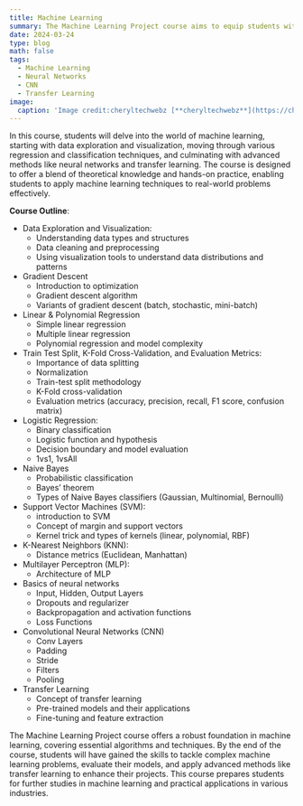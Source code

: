 ```yaml
---
title: Machine Learning
summary: The Machine Learning Project course aims to equip students with the fundamental concepts and practical skills required to develop, evaluate, and deploy machine learning models. This course covers essential topics, from data exploration to advanced techniques like transfer learning, providing a comprehensive understanding of machine learning.
date: 2024-03-24
type: blog
math: false
tags:
  - Machine Learning
  - Neural Networks
  - CNN
  - Transfer Learning
image:
  caption: 'Image credit:cheryltechwebz [**cheryltechwebz**](https://cheryltechwebz.business.blog/2024/04/18/unveiling-the-titans-exploring-the-top-machine-learning-companies/)'
---
```


In this course, students will delve into the world of machine learning, starting with data exploration and visualization, moving through various regression and classification techniques, and culminating with advanced methods like neural networks and transfer learning. The course is designed to offer a blend of theoretical knowledge and hands-on practice, enabling students to apply machine learning techniques to real-world problems effectively.


**Course Outline**:
- Data Exploration and Visualization:
    - Understanding data types and structures
    - Data cleaning and preprocessing
    - Using visualization tools to understand data distributions and patterns
- Gradient Descent
    - Introduction to optimization
    - Gradient descent algorithm
    - Variants of gradient descent (batch, stochastic, mini-batch)
- Linear & Polynomial Regression
    - Simple linear regression
    - Multiple linear regression
    - Polynomial regression and model complexity
- Train Test Split, K-Fold Cross-Validation, and Evaluation Metrics:
    - Importance of data splitting
    - Normalization
    - Train-test split methodology
    - K-Fold cross-validation
    - Evaluation metrics (accuracy, precision, recall, F1 score, confusion matrix)
- Logistic Regression:
    - Binary classification
    - Logistic function and hypothesis
    - Decision boundary and model evaluation
    - 1vs1, 1vsAll
- Naive Bayes
    - Probabilistic classification
    - Bayes’ theorem
    - Types of Naive Bayes classifiers (Gaussian, Multinomial, Bernoulli)
- Support Vector Machines (SVM):
    - introduction to SVM
    - Concept of margin and support vectors
    - Kernel trick and types of kernels (linear, polynomial, RBF)
- K-Nearest Neighbors (KNN):
    - Distance metrics (Euclidean, Manhattan)
- Multilayer Perceptron (MLP):
    -  Architecture of MLP
- Basics of neural networks
    - Input, Hidden, Output Layers
    - Dropouts and regularizer
    - Backpropagation and activation functions
    - Loss Functions
- Convolutional Neural Networks (CNN)
    - Conv Layers
    - Padding
    - Stride
    - Filters
    - Pooling
- Transfer Learning
    - Concept of transfer learning
    - Pre-trained models and their applications
    - Fine-tuning and feature extraction



The Machine Learning Project course offers a robust foundation in machine learning, covering essential algorithms and techniques. By the end of the course, students will have gained the skills to tackle complex machine learning problems, evaluate their models, and apply advanced methods like transfer learning to enhance their projects. This course prepares students for further studies in machine learning and practical applications in various industries.


<!-- [Hugo Blox Builder](https://hugoblox.com) is designed to give technical content creators a seamless experience. You can focus on the content and the Hugo Blox Builder which this template is built upon handles the rest. -->

<!-- **Embed videos, podcasts, code, LaTeX math, and even test students!**

On this page, you'll find some examples of the types of technical content that can be rendered with Hugo Blox.

## Video

Teach your course by sharing videos with your students. Choose from one of the following approaches:

{{< youtube D2vj0WcvH5c >}}

**Youtube**:

    {{</* youtube w7Ft2ymGmfc */>}}

**Bilibili**:

    {{</* bilibili id="BV1WV4y1r7DF" */>}}

**Video file**

Videos may be added to a page by either placing them in your `assets/media/` media library or in your [page's folder](https://gohugo.io/content-management/page-bundles/), and then embedding them with the _video_ shortcode:

    {{</* video src="my_video.mp4" controls="yes" */>}}

## Podcast

You can add a podcast or music to a page by placing the MP3 file in the page's folder or the media library folder and then embedding the audio on your page with the _audio_ shortcode:

    {{</* audio src="ambient-piano.mp3" */>}}

Try it out:

{{< audio src="ambient-piano.mp3" >}}

## Test students

Provide a simple yet fun self-assessment by revealing the solutions to challenges with the `spoiler` shortcode:

```markdown
{{</* spoiler text="👉 Click to view the solution" */>}}
You found me!
{{</* /spoiler */>}}
```

renders as

{{< spoiler text="👉 Click to view the solution" >}} You found me 🎉 {{< /spoiler >}}

## Math

Hugo Blox Builder supports a Markdown extension for $\LaTeX$ math. You can enable this feature by toggling the `math` option in your `config/_default/params.yaml` file.

To render _inline_ or _block_ math, wrap your LaTeX math with `{{</* math */>}}$...${{</* /math */>}}` or `{{</* math */>}}$$...$${{</* /math */>}}`, respectively.

{{% callout note %}}
We wrap the LaTeX math in the Hugo Blox _math_ shortcode to prevent Hugo rendering our math as Markdown.
{{% /callout %}}

Example **math block**:

```latex
{{</* math */>}}
$$
\gamma_{n} = \frac{ \left | \left (\mathbf x_{n} - \mathbf x_{n-1} \right )^T \left [\nabla F (\mathbf x_{n}) - \nabla F (\mathbf x_{n-1}) \right ] \right |}{\left \|\nabla F(\mathbf{x}_{n}) - \nabla F(\mathbf{x}_{n-1}) \right \|^2}
$$
{{</* /math */>}}
```

renders as

{{< math >}}
$$\gamma_{n} = \frac{ \left | \left (\mathbf x_{n} - \mathbf x_{n-1} \right )^T \left [\nabla F (\mathbf x_{n}) - \nabla F (\mathbf x_{n-1}) \right ] \right |}{\left \|\nabla F(\mathbf{x}_{n}) - \nabla F(\mathbf{x}_{n-1}) \right \|^2}$$
{{< /math >}}

Example **inline math** `{{</* math */>}}$\nabla F(\mathbf{x}_{n})${{</* /math */>}}` renders as {{< math >}}$\nabla F(\mathbf{x}_{n})${{< /math >}}.

Example **multi-line math** using the math linebreak (`\\`):

```latex
{{</* math */>}}
$$f(k;p_{0}^{*}) = \begin{cases}p_{0}^{*} & \text{if }k=1, \\
1-p_{0}^{*} & \text{if }k=0.\end{cases}$$
{{</* /math */>}}
```

renders as

{{< math >}}

$$
f(k;p_{0}^{*}) = \begin{cases}p_{0}^{*} & \text{if }k=1, \\
1-p_{0}^{*} & \text{if }k=0.\end{cases}
$$

{{< /math >}}

## Code

Hugo Blox Builder utilises Hugo's Markdown extension for highlighting code syntax. The code theme can be selected in the `config/_default/params.yaml` file.


    ```python
    import pandas as pd
    data = pd.read_csv("data.csv")
    data.head()
    ```

renders as

```python
import pandas as pd
data = pd.read_csv("data.csv")
data.head()
```

## Inline Images

```go
{{</* icon name="python" */>}} Python
```

renders as

{{< icon name="python" >}} Python

## Did you find this page helpful? Consider sharing it 🙌 -->
